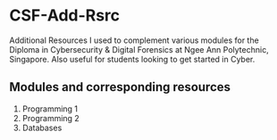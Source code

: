 # CSF-Add-Rsrc
Additional Resources I used to complement various modules for the Diploma in Cybersecurity &amp; Digital Forensics at Ngee Ann Polytechnic, Singapore. Also useful for students looking to get started in Cyber.

## Modules and corresponding resources
1. Programming 1
2. Programming 2
3. Databases
